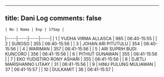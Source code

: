 
---
title: Dani Log
comments: false
---
    | No | Nama | Exp | 17Sep |
|-----|-----|-----|-----|
| 1 | YUDHA VIRMA ALLASCA  | 985 | 06:40-15:55 |
| 2 | SUROSO  | 355 | 06:40-15:56 |
| 3 | JOHAN ARI PITUTULU  | 354 | 06:40-15:56 |
| 4 | WARIMAN  | 357 | 06:41-15:56 |
| 5 | ARI SUPRIH BUDI KUNCORO  | 356 | 06:41-15:56 |
| 6 | PITHUT GUNAWAN  | 355 | 06:41-15:56 |
| 7 | EKO YUDISTIRO RONY ASHARI  | 355 | 06:41-15:56 |
| 8 | DJETLI MARISHANNO LITAAY  | 31 | 06:41-15:56 |
| 9 | HINU PULUNG MULIAWAN  | 37 | 06:41-15:57 |
| 10 | DULKAMIT  | 36 | 06:41-15:57 |
